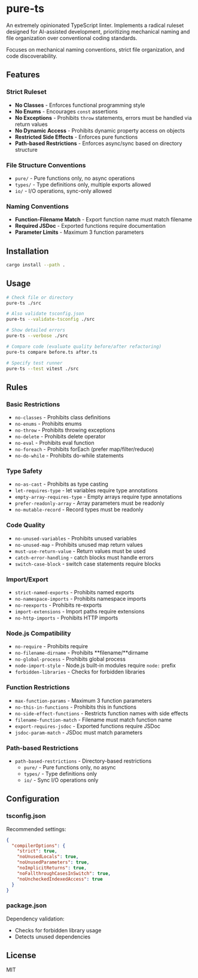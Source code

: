 # pure-ts

An extremely opinionated TypeScript linter. Implements a radical ruleset designed for AI-assisted development, prioritizing mechanical naming and file organization over conventional coding standards.

Focuses on mechanical naming conventions, strict file organization, and code discoverability.

## Features

### Strict Ruleset

- **No Classes** - Enforces functional programming style
- **No Enums** - Encourages `const` assertions
- **No Exceptions** - Prohibits `throw` statements, errors must be handled via return values
- **No Dynamic Access** - Prohibits dynamic property access on objects
- **Restricted Side Effects** - Enforces pure functions
- **Path-based Restrictions** - Enforces async/sync based on directory structure

### File Structure Conventions

- `pure/` - Pure functions only, no async operations
- `types/` - Type definitions only, multiple exports allowed
- `io/` - I/O operations, sync-only allowed

### Naming Conventions

- **Function-Filename Match** - Export function name must match filename
- **Required JSDoc** - Exported functions require documentation
- **Parameter Limits** - Maximum 3 function parameters

## Installation

```bash
cargo install --path .
```

## Usage

```bash
# Check file or directory
pure-ts ./src

# Also validate tsconfig.json
pure-ts --validate-tsconfig ./src

# Show detailed errors
pure-ts --verbose ./src

# Compare code (evaluate quality before/after refactoring)
pure-ts compare before.ts after.ts

# Specify test runner
pure-ts --test vitest ./src
```

## Rules

### Basic Restrictions

- `no-classes` - Prohibits class definitions
- `no-enums` - Prohibits enums
- `no-throw` - Prohibits throwing exceptions
- `no-delete` - Prohibits delete operator
- `no-eval` - Prohibits eval function
- `no-foreach` - Prohibits forEach (prefer map/filter/reduce)
- `no-do-while` - Prohibits do-while statements

### Type Safety

- `no-as-cast` - Prohibits as type casting
- `let-requires-type` - let variables require type annotations
- `empty-array-requires-type` - Empty arrays require type annotations
- `prefer-readonly-array` - Array parameters must be readonly
- `no-mutable-record` - Record types must be readonly

### Code Quality

- `no-unused-variables` - Prohibits unused variables
- `no-unused-map` - Prohibits unused map return values
- `must-use-return-value` - Return values must be used
- `catch-error-handling` - catch blocks must handle errors
- `switch-case-block` - switch case statements require blocks

### Import/Export

- `strict-named-exports` - Prohibits named exports
- `no-namespace-imports` - Prohibits namespace imports
- `no-reexports` - Prohibits re-exports
- `import-extensions` - Import paths require extensions
- `no-http-imports` - Prohibits HTTP imports

### Node.js Compatibility

- `no-require` - Prohibits require
- `no-filename-dirname` - Prohibits **filename/**dirname
- `no-global-process` - Prohibits global process
- `node-import-style` - Node.js built-in modules require `node:` prefix
- `forbidden-libraries` - Checks for forbidden libraries

### Function Restrictions

- `max-function-params` - Maximum 3 function parameters
- `no-this-in-functions` - Prohibits this in functions
- `no-side-effect-functions` - Restricts function names with side effects
- `filename-function-match` - Filename must match function name
- `export-requires-jsdoc` - Exported functions require JSDoc
- `jsdoc-param-match` - JSDoc must match parameters

### Path-based Restrictions

- `path-based-restrictions` - Directory-based restrictions
  - `pure/` - Pure functions only, no async
  - `types/` - Type definitions only
  - `io/` - Sync I/O operations only

## Configuration

### tsconfig.json

Recommended settings:

```json
{
  "compilerOptions": {
    "strict": true,
    "noUnusedLocals": true,
    "noUnusedParameters": true,
    "noImplicitReturns": true,
    "noFallthroughCasesInSwitch": true,
    "noUncheckedIndexedAccess": true
  }
}
```

### package.json

Dependency validation:

- Checks for forbidden library usage
- Detects unused dependencies

## License

MIT
